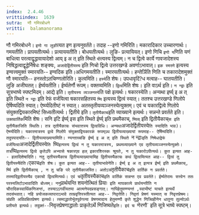 ```yaml
---
index:  2.4.46
vrittiindex:  1639
sutra:  णौ गमिरबोधने
vritti:  balamanorama 
---
```


णौ गमिरबोधने। `इणो गा लुङी`त्यत इण इत्यनुवर्तते। तदाह --इणो गमिरिति। मकारादिकार उच्चारणार्थः। गमयतीति। प्रापयतीत्यर्थः। प्रत्याययतीति। बोधयतीत्यर्थः। लुङि- प्रत्यायियत्। इणो णिचि `इणो य`णिति यणं बाधित्वा परत्वाद्वृद्धावायादेशो आय् इ अ त् इति स्थिते `यी`त्यस्य द्वित्वम्। न च द्वित्वे कार्ये णावजादेशस्य निषिद्धत्वाद्वृद्धेर्निषेधः शङ्क्यः, `अजादेर्द्वितीयस्य` इति णिचो द्वित्वे उत्तरखण्डे अवर्णाऽभावात्। `इक स्मरणे` इत्यस्य इण्वत्त्वमुक्तं स्मारयति-- इण्वदिक इति।अधिगमयतीति। स्मारयतीत्यर्थः। हन्तेर्ञिति णिति च तकारादेशमुक्तं णौ स्मारयति-- हनस्तोऽतचिण्णलोरिति। कुत्वमिति। `हस्ये`ति शेषः। उपधावृदिं?ध मत्वाह-- घातयतीति। लुङि अजीघतत्। ईर्ष्ययतीति। ईर्ष्यतेर्णौ रूपम्। वक्तव्यमिति। `द्वित्व`मिति शेषः। इति वाऽर्थ इति। `न न्द्राः` इति सूत्रभाष्ये स्पष्टमिदम्। आद्ये इति। `तृतीयस्य व्यञ्जनस्ये`ति पक्षे इत्यर्थः। षकारस्येति। अन्यथा इर्ष्य् इ अ त् इति स्थिते `न न्द्राः` इति रेफं वर्जयित्वा षकारसहितस्य `ष्यि` इत्यस्य द्वित्वं स्यात्। ततश्च उत्तरखण्डे णिलोपे ऐर्षिष्यदिति स्यात्। ऐर्ष्य्यदितीष्टं न स्यात्। अतस्तृतीयव्यञ्जनस्येत्युक्तम्। एवं च यकारद्वित्वे णिलोपे संयुक्तद्वियकारमिष्टं सिध्यतीत्यर्थः। द्वितीये इति। `तृतीयैकाच`इति व्याख्याने इत्यर्थः। सन्नन्ते प्रवर्तते इति। `उक्तवार्तिक`मिति शेषः। सनि इटि ईर्ष्य् इस इति स्थिते ईर्ष्य् इति प्रथमैकाच्, `ष्यिस्` इति द्वितीयैकाच्` स इति तृतीयैकाजिति स्थितिः। तत्र तृतीयैकाचः संभवात्तस्य द्वित्वविधिः। अन्यथा `अजादेर्द्वितीयस्ये`ति स्यादिति भाव)। ऐर्ष्य्यदिति। यकारमात्रस्य द्वत्वे णिलोपे संयुक्ताद्वियकारकं रूपम्ऽथ द्वितीयव्याख्यायां रूपमाह-- ऐर्षिष्यदिति। तदुपपादयति-- द्वितीयव्याख्यायामिति। ण्यन्ताच्चङि ईर्ष्य् इ अ त् इति स्थिते `न न्द्राः` इति निषेधाद्रेफं वर्जयित्वा `अजादेर्द्वितीयस्ये`ति `ष्यि` इत्यस्य द्वित्वं न तु यकारमात्रस्य, प्रथमव्याख्याने एव तृतीयव्यञ्जनस्येत्युक्तेः। तत्र `ष्यि` इत्यस्य द्वित्वे कृतेऽपि अभ्यासे षकारएव हल् इकारशिरस्कः श्रूयते, न तु यकारोऽपीत्यर्थः। कुत इत्यत आह-- हलादिशेषादिति। नतु तृतीयस्यैकाच द्वितीयव्याख्यायामिह द्वितीयस्यैकाचः कथं द्वित्वमित्यत आह-- द्वित्वं तु द्वितीयस्यैवेति। `एकाच` इति शेषः। कुत इत्यत आह-- तृतीयाभावेनेति। ईर्ष्य् इ अ त् इत्यत्र ईर्ष्य् इति प्रथमैकाच्, र्ष्यि इति द्वितीयैकाच् , न तु चङि परे तृतीयैकाजस्ति। अतोऽत्र `तृतीयैकाच` इति वार्तिकं न प्रवर्तते। तस्माद्द्वितीयस्यैव एकाचो द्वित्वमित्यर्थः। एवं च `तृतीयस्यैकाच` इति वार्तिकं सन्नन्त एव प्रवर्तते। ईर्ष्यतेरामः सत्त्वेन ततः परस्यलिटोऽभावादिति बोध्यम्। ननु `प्रार्थयन्ति शयनोत्थितं प्रियाः` इति माघकाव्ये प्रार्थयन्तीति न चौरादिकस्वार्थिकणिजन्तं, तस्याऽऽगर्वीयतया आत्मनेपदप्रसङ्गात्। नापिहेतुमण्ण्यन्तं ,स्वाभीष्टं याचते इत्यर्थे तदसंभवात्। नहि प्रयोजकव्यापाराऽभावे तत्प्रवृत्तिरस्तीत्यत आह-- निवृत्तेति। निवृत्तं प्रेषणं यस्मात् स निवृत्तप्रेषमः। संप्रति अविवक्षितप्रेषण इत्यर्थः। त्समाद्धातोर्भूतपूर्वगत्या प्रेषणमादाय हेतुमण्णौ कृते शुद्धेन णिज्विहीनेन धातुना तुल्योऽर्थः प्रतीयते इत्यर्थः। तदुक्तं--`निवृत्तप्रेषणाद्धातोः प्राकृतेऽर्थे णिजिष्यते`इति। इदं च `णेरणौ` इति सूत्रे भाष्ये स्पष्टम्। 

